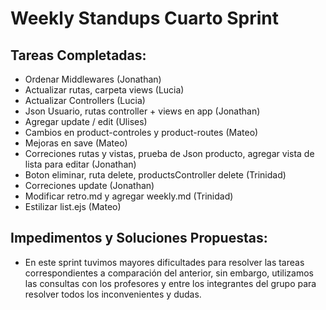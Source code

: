 # Weekly Standups Cuarto Sprint 

## Tareas Completadas:
- Ordenar Middlewares (Jonathan)
- Actualizar rutas, carpeta views (Lucia)
- Actualizar Controllers (Lucia)
- Json Usuario, rutas controller + views en app (Jonathan)
- Agregar update / edit (Ulises)
- Cambios en product-controles y product-routes (Mateo)
- Mejoras en save (Mateo)
- Correciones rutas y vistas, prueba de Json producto, agregar vista de lista para editar (Jonathan)
- Boton eliminar, ruta delete, productsController delete (Trinidad)
- Correciones update (Jonathan)
- Modificar retro.md y agregar weekly.md (Trinidad)
- Estilizar list.ejs (Mateo)

## Impedimentos y Soluciones Propuestas:
- En este sprint tuvimos mayores dificultades para resolver las tareas correspondientes a comparación del anterior, sin embargo, utilizamos las consultas con los profesores y entre los integrantes del grupo para resolver todos los inconvenientes y dudas. 




